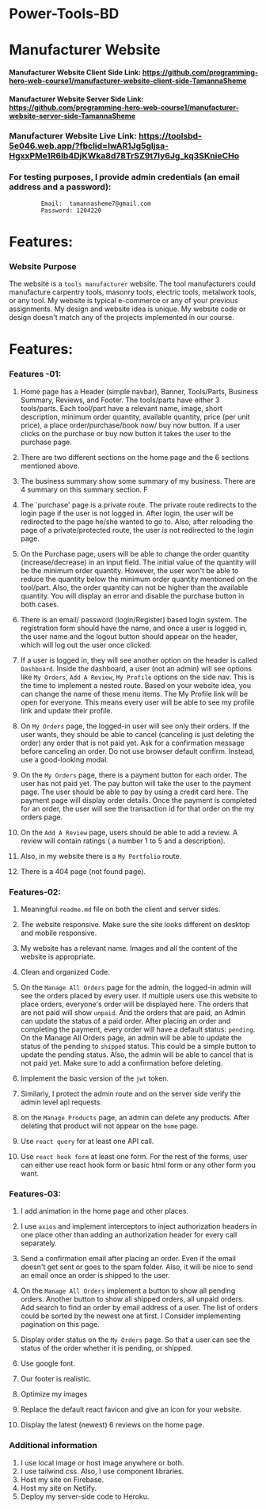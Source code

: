 # Power-Tools-BD

# Manufacturer Website

#### Manufacturer Website Client Side Link: https://github.com/programming-hero-web-course1/manufacturer-website-client-side-TamannaSheme

#### Manufacturer Website Server Side Link: https://github.com/programming-hero-web-course1/manufacturer-website-server-side-TamannaSheme

### Manufacturer Website Live Link: https://toolsbd-5e046.web.app/?fbclid=IwAR1Jg5gljsa-HgxxPMe1R6lb4DjKWka8d78TrSZ9t7ly6Jg_kq3SKnieCHo

### For testing purposes, I provide admin credentials (an email address and a password): 
             Email:  tamannasheme7@gmail.com
             Password: 1204220

# Features:



### Website Purpose

   The website is a `tools manufacturer` website. The tool manufacturers could manufacture carpentry tools, masonry tools, electric tools, metalwork tools, or any tool. My website is typical e-commerce or any of your previous assignments. My design and website idea is unique. My website code or design doesn't match any of the projects implemented in our course. 

# Features:


### Features -01:

1. Home page has a Header (simple navbar), Banner, Tools/Parts, Business Summary, Reviews, and Footer. The tools/parts have either 3 tools/parts.  Each tool/part have a relevant name, image, short description, minimum order quantity, available quantity, price (per unit price), a place order/purchase/book now/ buy now button. If a user clicks on the purchase or buy now button it takes the user to the purchase page.

2. There are two different sections on the home page and the 6 sections mentioned above. 

3. The business summary show some summary of my business. There are 4 summary on this summary section. F

4. The `purchase' page is a private route. The private route redirects to the login page if the user is not logged in. After login, the user will be redirected to the page he/she wanted to go to. Also, after reloading the page of a private/protected route, the user is not redirected to the login page. 


5. On the Purchase page, users will be able to change the order quantity (increase/decrease) in an input field. The initial value of the quantity will be the minimum order quantity. However, the user won't be able to reduce the quantity below the minimum order quantity mentioned on the tool/part. Also, the order quantity can not be higher than the available quantity. You will display an error and disable the purchase button in both cases.

6. There is an email/ password (login/Register) based login system. The registration form should have the name, and once a user is logged in, the user name and the logout button should appear on the header, which will log out the user once clicked. 

7. If a user is logged in, they will see another option on the header is called `Dashboard`. Inside the dashboard, a user (not an admin) will see options like `My Orders`, `Add A Review`, `My Profile` options on the side nav. This is the time to implement a nested route. Based on your website idea, you can change the name of these menu items. The My Profile link will be open for everyone. This means every user will be able to see my profile link and update their profile.

8.  On `My Orders` page, the logged-in user will see only their orders. If the user wants, they should be able to cancel (canceling is just deleting the order) any order that is not paid yet. Ask for a confirmation message before canceling an order. Do not use browser default confirm. Instead, use a good-looking modal. 

9. On the `My Orders` page, there is a payment button for each order. The user has not paid yet. The pay button will take the user to the payment page. The user should be able to pay by using a credit card here. The payment page will display order details. Once the payment is completed for an order, the user will see the transaction id for that order on the my orders page.

10. On the `Add A Review` page, users should be able to add a review. A review will contain ratings ( a number 1 to 5 and a description). 

11. Also, in my website there is a `My Portfolio` route. 

12. There is a  404 page (not found page). 



### Features-02:

1. Meaningful `readme.md` file on both the client and server sides.

2. The website responsive. Make sure the site looks different on desktop and mobile responsive. 

3. My website has a relevant name. Images and all the content of the website is appropriate. 

4. Clean and organized Code. 

5. On the `Manage All Orders` page for the admin, the logged-in admin will see the orders placed by every user. If multiple users use this website to place orders, everyone's order will be displayed here. The orders that are not paid will show `unpaid`. And the orders that are paid, an Admin can update the status of a paid order. After placing an order and completing the payment, every order will have a default status: `pending`. On the Manage All Orders page, an admin will be able to update the status of the pending to `shipped` status. This could be a simple button to update the pending status. Also, the admin will be able to cancel that is not paid yet. Make sure to add a confirmation before deleting.

6. Implement the basic version of the `jwt` token. 
7. Similarly, I protect the admin route and on the server side verify the admin level api requests.

8. on the `Manage Products` page, an admin can delete any products.  After deleting that product will not appear on the `home` page.

9.  Use `react query` for at least one API call.

10. Use `react hook form` at least one form. For the rest of the forms, user can either use react hook form or basic html form or any other form you want.



### Features-03: 

1. I add animation in the home page and other places.
2. I use `axios` and implement interceptors to inject authorization headers in one place other than adding an authorization header for every call separately.
3. Send a confirmation email after placing an order. Even if the email doesn't get sent or goes to the spam folder. Also, it will be nice to send an email once an order is shipped to the user.
4. On the `Manage All Orders` implement a button to show all pending orders. Another button to show all shipped orders, all unpaid orders. Add search to find an order by email address of a user. The list of orders could be sorted by the newest one at first. I Consider implementing pagination on this page.
   
5. Display order status on the `My Orders` page. So that a user can see the status of the order whether it is pending, or shipped.
6. Use google font.
7. Our footer is  realistic.
8. Optimize my images
9.  Replace the default react favicon and give an icon for your website.
10. Display the latest (newest) 6 reviews on the home page.


### Additional information

1. I use local image or host image anywhere or both.
2. I use tailwind css. Also, I use component libraries.
3. Host my site on Firebase.
4. Host my site on Netlify.
5. Deploy my server-side code to Heroku. 

